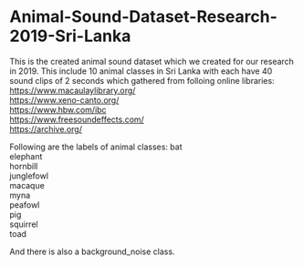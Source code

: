 # Animal-Sound-Dataset-Research-2019-Sri-Lanka

This is the created animal sound dataset which we created for our research in 2019. This include 10 animal classes in Sri Lanka with each have 40 sound clips of 2 seconds which gathered from folloing online libraries:
  https://www.macaulaylibrary.org/ \
  https://www.xeno-canto.org/ \
  https://www.hbw.com/ibc \
  https://www.freesoundeffects.com/ \
  https://archive.org/

Following are the labels of animal classes:
  bat\
  elephant\
  hornbill\
  junglefowl\
  macaque\
  myna\
  peafowl\
  pig\
  squirrel\
  toad

And there is also a background_noise class.

